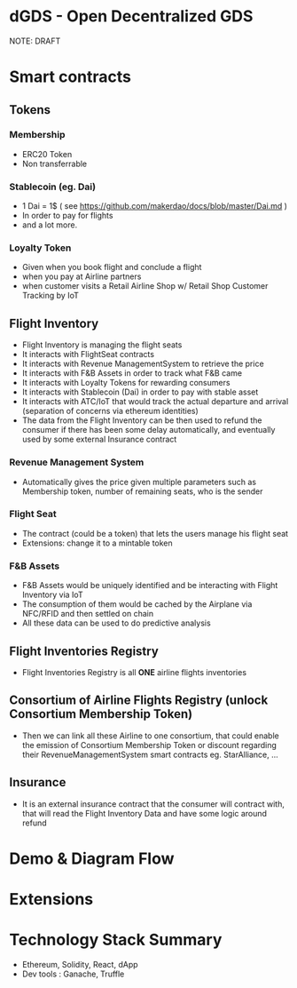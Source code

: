 # dGDS - Open Decentralized GDS

NOTE: DRAFT

# Smart contracts
## Tokens
### Membership
- ERC20 Token
- Non transferrable
### Stablecoin (eg. Dai)
- 1 Dai = 1$  ( see https://github.com/makerdao/docs/blob/master/Dai.md )
- In order to pay for flights
- and a lot more.
### Loyalty Token
- Given when you book flight and conclude a flight
- when you pay at Airline partners
- when customer visits a Retail Airline Shop w/ Retail Shop Customer Tracking by IoT
## Flight Inventory
- Flight Inventory is managing the flight seats
- It interacts with FlightSeat contracts
- It interacts with Revenue ManagementSystem to retrieve the price
- It interacts with F&B Assets in order to track what F&B came
- It interacts with Loyalty Tokens for rewarding consumers
- It interacts with Stablecoin (Dai) in order to pay with stable asset
- It interacts with ATC/IoT that would track the actual departure and arrival (separation of concerns via ethereum identities)
- The data from the Flight Inventory can be then used to refund the consumer if there has been some delay automatically, and eventually used by some external Insurance contract
### Revenue Management System
- Automatically gives the price given multiple parameters such as Membership token, number of remaining seats, who is the sender
### Flight Seat
- The contract (could be a token) that lets the users manage his flight seat
- Extensions: change it to a mintable token
### F&B Assets
- F&B Assets would be uniquely identified and be interacting with Flight Inventory via IoT
- The consumption of them would be cached by the Airplane via NFC/RFID and then settled on chain
- All these data can be used to do predictive analysis
## Flight Inventories Registry
- Flight Inventories Registry is all **ONE** airline flights inventories
## Consortium of Airline Flights Registry (unlock Consortium Membership Token)
- Then we can link all these Airline to one consortium, that could enable the emission of Consortium Membership Token or discount regarding their RevenueManagementSystem smart contracts
eg. StarAlliance, ...
## Insurance
- It is an external insurance contract that the consumer will contract with, that will read the Flight Inventory Data and have some logic around refund
# Demo & Diagram Flow
# Extensions
# Technology Stack Summary
- Ethereum, Solidity, React, dApp
- Dev tools : Ganache, Truffle
